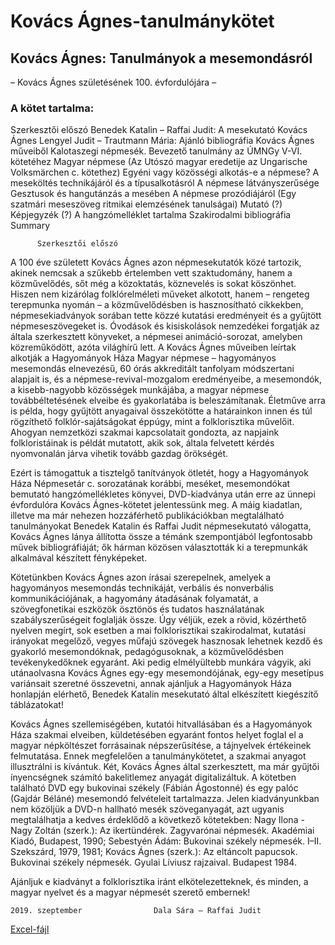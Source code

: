 # Kovács Ágnes-tanulmánykötet

## Kovács Ágnes: Tanulmányok a mesemondásról
– Kovács Ágnes születésének 100. évfordulójára – 


### A kötet tartalma:

Szerkesztői előszó 
Benedek Katalin – Raffai Judit: A mesekutató Kovács Ágnes
Lengyel Judit – Trautmann Mária: Ajánló bibliográfia Kovács Ágnes műveiből
Kalotaszegi népmesék. Bevezető tanulmány az ÚMNGy V-VI. kötetéhez 
Magyar népmese (Az Utószó magyar eredetije az Ungarische Volksmärchen c. kötethez)
Egyéni vagy közösségi alkotás-e a népmese? 
A meseköltés technikájáról és a típusalkotásról 
A népmese látványszerűsége 
Gesztusok és hangutánzás a mesében
A népmese prozódiájáról (Egy szatmári meseszöveg ritmikai elemzésének tanulságai) 
Mutató (?)
Képjegyzék (?)
A hangzómelléklet tartalma
Szakirodalmi bibliográfia
Summary


          Szerkesztői előszó

A 100 éve született Kovács Ágnes azon népmesekutatók közé tartozik, akinek nemcsak a szűkebb értelemben vett szaktudomány, hanem a közművelődés, sőt még a közoktatás, köznevelés is sokat köszönhet. Hiszen nem kizárólag folklórelméleti műveket alkotott, hanem – rengeteg terepmunka nyomán – a közművelődésben is hasznosítható cikkekben, népmesekiadványok sorában tette közzé kutatási eredményeit és a gyűjtött népmeseszövegeket is. Óvodások és kisiskolások nemzedékei forgatják az általa szerkesztett könyveket, a népmesei animáció-sorozat, amelyben közreműködött, azóta világhírű lett. 
A Kovács Ágnes műveiben leírtak alkotják a Hagyományok Háza Magyar népmese – hagyományos mesemondás elnevezésű, 60 órás akkreditált tanfolyam módszertani alapjait is, és a népmese-revival-mozgalom eredményeibe, a mesemondók, a kisebb-nagyobb közösségek munkájába, a magyar népmese továbbéltetésének elveibe és gyakorlatába is beleszámítanak. Életműve arra is példa, hogy gyűjtött anyagaival összekötötte a határainkon innen és túl rögzíthető folklór-sajátságokat éppúgy, mint a folklorisztika művelőit. Ahogyan nemzetközi szakmai kapcsolatait gondozta, az napjaink folkloristáinak is példát mutatott, akik sok, általa felvetett kérdés nyomvonalán járva vihetik tovább gazdag örökségét.

Ezért is támogattuk a tisztelgő tanítványok ötletét, hogy a Hagyományok Háza Népmesetár c. sorozatának korábbi, meséket, mesemondókat bemutató hangzómellékletes könyvei, DVD-kiadványa után erre az ünnepi évfordulóra Kovács Ágnes-kötetet jelentessünk meg. A máig kiadatlan, illetve ma már nehezen hozzáférhető publikációkban megtalálható tanulmányokat Benedek Katalin és Raffai Judit népmesekutató válogatta, Kovács Ágnes lánya állította össze a témánk szempontjából legfontosabb művek bibliográfiáját; ők hárman közösen választották ki a terepmunkák alkalmával készített fényképeket.


Kötetünkben Kovács Ágnes azon írásai szerepelnek, amelyek a hagyományos mesemondás technikáját, verbális és nonverbális kommunikációjának, a hagyomány átadásának folyamatát, a szövegfonetikai eszközök ösztönös és tudatos használatának szabályszerűségeit foglalják össze. Úgy véljük, ezek a rövid, közérthető nyelven megírt, sok esetben a mai folklorisztikai szakirodalmat, kutatási irányokat megelőző, vegyes műfajú szövegek hasznosak lehetnek kezdő és gyakorló mesemondóknak, pedagógusoknak, a közművelődésben tevékenykedőknek egyaránt.
Aki pedig elmélyültebb munkára vágyik, aki utánaolvasna Kovács Ágnes egy-egy mesemondójának, egy-egy mesetípus variánsait szeretné összevetni, annak ajánljuk a Hagyományok Háza honlapján elérhető, Benedek Katalin mesekutató által elkészített kiegészítő táblázatokat!

Kovács Ágnes szellemiségében, kutatói hitvallásában és a Hagyományok Háza szakmai elveiben, küldetésében egyaránt fontos helyet foglal el a magyar népköltészet forrásainak népszerűsítése, a tájnyelvek értékeinek felmutatása. Ennek megfelelően a tanulmánykötetet, a szakmai anyagot illusztrálni is kívántuk. Két, Kovács Ágnes által szerkesztett, ma már gyűjtői ínyencségnek számító bakelitlemez anyagát digitalizáltuk. A kötetben található DVD egy bukovinai székely (Fábián Ágostonné) és egy palóc (Gajdár Béláné) mesemondó felvételeit tartalmazza. Jelen kiadványunkban nem közöljük a DVD-n hallható mesék szöveganyagát, azt ugyanis megtalálhatja a kedves érdeklődő a következő kötetekben: Nagy Ilona - Nagy Zoltán (szerk.): Az ikertündérek. Zagyvarónai népmesék. Akadémiai Kiadó, Budapest, 1990;  Sebestyén Ádám: Bukovinai székely népmesék. I–II. Szekszárd, 1979, 1981; Kovács Ágnes (szerk.): Az eltáncolt papucsok. Bukovinai székely népmesék. Gyulai Líviusz rajzaival. Budapest 1984.


Ajánljuk e kiadványt a folklorisztika iránt elkötelezetteknek, és minden, a magyar nyelvet és a magyar népmesét szerető embernek!


	2019. szeptember              	Dala Sára – Raffai Judit



[Excel-fájl](https://github.com/nepmese/Kovacs_Agnes/blob/master/docs/2019J%C3%93%C3%93RAREND.xls?raw=true)
